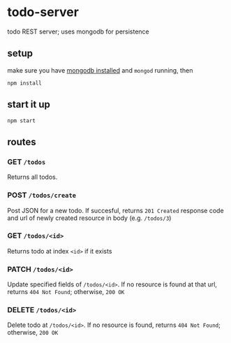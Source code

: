 todo-server
===========

todo REST server; uses mongodb for persistence

## setup

make sure you have [mongodb installed](http://docs.mongodb.org/manual/installation/) and `mongod` running, then

    npm install

## start it up

    npm start

## routes

### GET `/todos`

Returns all todos.

### POST `/todos/create`

Post JSON for a new todo. If succesful, returns `201 Created` response code and url of newly created resource in body (e.g. `/todos/3`)

### GET `/todos/<id>`

Returns todo at index `<id>` if it exists

### PATCH `/todos/<id>`

Update specified fields of `/todos/<id>`. If no resource is found at that url, returns `404 Not Found`; otherwise, `200 OK`

### DELETE `/todos/<id>`

Delete todo at `/todos/<id>`. If no resource is found, returns `404 Not Found`; otherwise, `200 OK`
